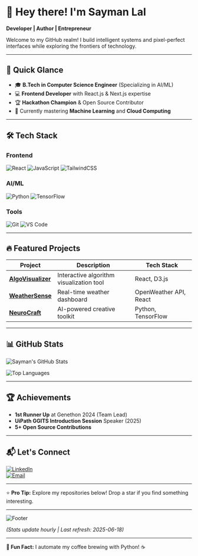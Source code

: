 # **👋 Hey there! I'm Sayman Lal**  
**Developer | Author | Entrepreneur**  

Welcome to my GitHub realm! I build intelligent systems and pixel-perfect interfaces while exploring the frontiers of technology.  

---

## **🚀 Quick Glance**  
- 🎓 **B.Tech in Computer Science Engineer** (Specializing in AI/ML)  
- 💻 **Frontend Developer** with React.js & Next.js expertise  
- 🏆 **Hackathon Champion** & Open Source Contributor  
- 🌱 Currently mastering **Machine Learning** and **Cloud Computing**  

---

## **🛠 Tech Stack**  

### **Frontend**  
![React](https://img.shields.io/badge/-React-61DAFB?logo=react&logoColor=white)
![JavaScript](https://img.shields.io/badge/-JavaScript-F7DF1E?logo=javascript&logoColor=black)
![TailwindCSS](https://img.shields.io/badge/-TailwindCSS-06B6D4?logo=tailwind-css&logoColor=white)  

### **AI/ML**  
![Python](https://img.shields.io/badge/-Python-3776AB?logo=python&logoColor=white)
![TensorFlow](https://img.shields.io/badge/-TensorFlow-FF6F00?logo=tensorflow&logoColor=white)  

### **Tools**  
![Git](https://img.shields.io/badge/-Git-F05032?logo=git&logoColor=white)
![VS Code](https://img.shields.io/badge/-VS%20Code-007ACC?logo=visual-studio-code&logoColor=white)  

---

## **🔥 Featured Projects**  

| Project | Description | Tech Stack |  
|---------|-------------|------------|  
| **[AlgoVisualizer](https://github.com/saymanlal/algo-visualizer)** | Interactive algorithm visualization tool | React, D3.js |  
| **[WeatherSense](https://github.com/saymanlal/weather-app)** | Real-time weather dashboard | OpenWeather API, React |  
| **[NeuroCraft](https://github.com/saymanlal/neurocraft)** | AI-powered creative toolkit | Python, TensorFlow |  

---

## **📊 GitHub Stats**  

![Sayman's GitHub Stats](https://github-readme-stats.vercel.app/api?username=worksofsayman&show_icons=true&theme=radical)  

![Top Languages](https://github-readme-stats.vercel.app/api/top-langs/?username=worksofsayman&layout=compact&theme=nightowl)  

---

## **🏆 Achievements**  
- **1st Runner Up** at Genethon 2024 (Team Lead)  
- **UiPath GGITS Introduction Session** Speaker (2025)  
- **5+ Open Source Contributions**  

---

## **📬 Let's Connect**  
[![LinkedIn](https://img.shields.io/badge/-LinkedIn-0A66C2?logo=linkedin)](https://linkedin.com/in/worksofsayman)  
[![Email](https://img.shields.io/badge/-Email-D14836?logo=gmail)](mailto:buisnesssayman@gmail.com)  

---

⭐ **Pro Tip:** Explore my repositories below! Drop a star if you find something interesting.  

---

![Footer](https://capsule-render.vercel.app/api?type=waving&color=gradient&height=150&section=footer)  

*(Stats update hourly | Last refresh: 2025-06-18)*  

--- 

**🔮 Fun Fact:** I automate my coffee brewing with Python! ☕  
